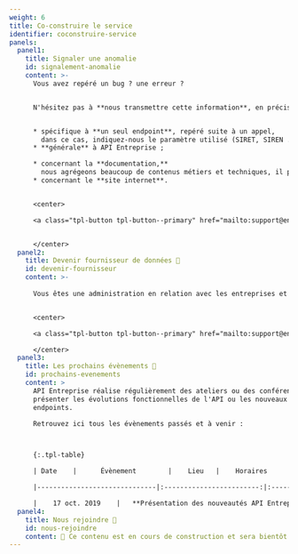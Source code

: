 ```yaml
---
weight: 6
title: Co-construire le service
identifier: coconstruire-service
panels:
  panel1:
    title: Signaler une anomalie
    id: signalement-anomalie
    content: >-
      Vous avez repéré un bug ? une erreur ?


      N'hésitez pas à **nous transmettre cette information**, en précisant s'il s'agit d'une anomalie :


      * spécifique à **un seul endpoint**, repéré suite à un appel,
        dans ce cas, indiquez-nous le paramètre utilisé (SIRET, SIREN ...) ;
      * **générale** à API Entreprise ;

      * concernant la **documentation,**
        nous agrégeons beaucoup de contenus métiers et techniques, il peut arriver qu'une erreur se soit glissée, ou bien que la documentation n'ait pas été mise à jour suffisamment rapidement. Précisez-nous autant que possible l'emplacement du bug avec une capture d'écran par exemple. Indiquez-nous si possible la version de votre navigateur ;
      * concernant le **site internet**.


      <center>

      <a class="tpl-button tpl-button--primary" href="mailto:support@entreprise.api.gouv.fr?subject=Signalement d'un bug">Signaler un bug ou une erreur</a>


      </center>
  panel2:
    title: Devenir fournisseur de données 📂
    id: devenir-fournisseur
    content: >-
      
      Vous êtes une administration en relation avec les entreprises et les associations ? Vous avez des données et souhaitez les faire circuler inter-administration dans le cadre du "Dîtes-le-nous-une fois" ?


      <center>

      <a class="tpl-button tpl-button--primary" href="mailto:support@entreprise.api.gouv.fr?subject=Devenir fournisseur de données chez API Entreprise">Contactez-nous !</a>

      </center>
  panel3:
    title: Les prochains évènements 📆
    id: prochains-evenements
    content: >
      API Entreprise réalise régulièrement des ateliers ou des conférences pour
      présenter les évolutions fonctionnelles de l'API ou les nouveaux
      endpoints.

      Retrouvez ici tous les évènements passés et à venir : 



      {:.tpl-table}

      | Date    |      Évènement        |    Lieu   |    Horaires      |  Annexes    |    

      |------------------------------|:------------------------:|:-----------------------------------------:|:-------------------:|:-------------------:|

      |    17 oct. 2019    |   **Présentation des nouveautés API Entreprise**<br>Évolutions réglementaires, nouvelles données disponibles...  |  DINUM, 20 avenue de Ségur, 75007 Paris  |  14:00-17:00        |   /    | 
  panel4:
    title: Nous rejoindre 💼
    id: nous-rejoindre
    content: 🚧 Ce contenu est en cours de construction et sera bientôt disponible. 🚧
---
```


